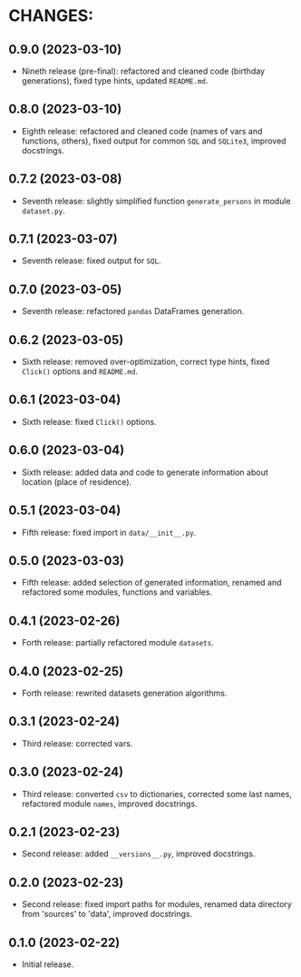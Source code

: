 # CHANGES:

## 0.9.0 (2023-03-10)

- Nineth release (pre-final): refactored and cleaned code (birthday generations), fixed type hints, updated `README.md`.

## 0.8.0 (2023-03-10)

- Eighth release: refactored and cleaned code (names of vars and functions, others), fixed output for common `SQL` and `SQLite3`, improved docstrings.

## 0.7.2 (2023-03-08)

- Seventh release: slightly simplified function `generate_persons` in module `dataset.py`.

## 0.7.1 (2023-03-07)

- Seventh release: fixed output for `SQL`.

## 0.7.0 (2023-03-05)

- Seventh release: refactored `pandas` DataFrames generation.

## 0.6.2 (2023-03-05)

- Sixth release: removed over-optimization, correct type hints, fixed `Click()` options and `README.md`.

## 0.6.1 (2023-03-04)

- Sixth release: fixed `Click()` options.

## 0.6.0 (2023-03-04)

- Sixth release: added data and code to generate information about location (place of residence).

## 0.5.1 (2023-03-04)

- Fifth release: fixed import in `data/__init__.py`.

## 0.5.0 (2023-03-03)

- Fifth release: added selection of generated information, renamed and refactored some modules, functions and variables.

## 0.4.1 (2023-02-26)

- Forth release: partially refactored module `datasets`.

## 0.4.0 (2023-02-25)

- Forth release: rewrited datasets generation algorithms.

## 0.3.1 (2023-02-24)

- Third release: corrected vars.

## 0.3.0 (2023-02-24)

- Third release: converted `csv` to dictionaries, corrected some last names, refactored module `names`, improved docstrings.

## 0.2.1 (2023-02-23)

- Second release: added `__versions__.py`, improved docstrings.

## 0.2.0 (2023-02-23)

- Second release: fixed import paths for modules, renamed data directory from 'sources' to 'data', improved docstrings.

## 0.1.0 (2023-02-22)

- Initial release.
